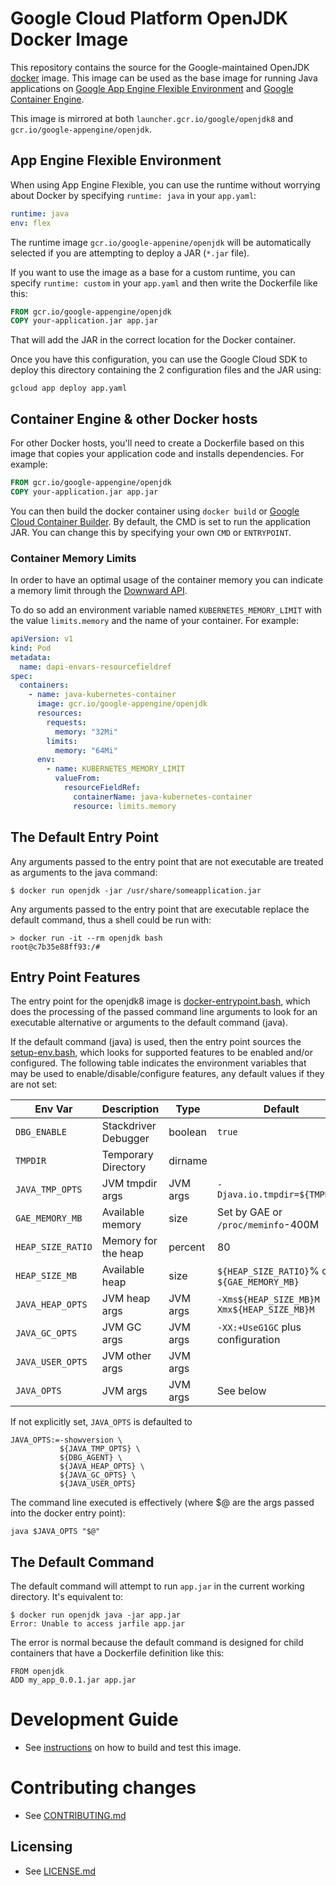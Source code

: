 # Google Cloud Platform OpenJDK Docker Image

This repository contains the source for the Google-maintained OpenJDK [docker](https://docker.com) image. This image can be used as the base image for running Java applications on [Google App Engine Flexible Environment](https://cloud.google.com/appengine/docs/flexible/java/) and [Google Container Engine](https://cloud.google.com/container-engine).

This image is mirrored at both `launcher.gcr.io/google/openjdk8` and `gcr.io/google-appengine/openjdk`.

## App Engine Flexible Environment
When using App Engine Flexible, you can use the runtime without worrying about Docker by specifying `runtime: java` in your `app.yaml`:
```yaml
runtime: java
env: flex
```
The runtime image `gcr.io/google-appenine/openjdk` will be automatically selected if you are attempting to deploy a JAR (`*.jar` file).

If you want to use the image as a base for a custom runtime, you can specify `runtime: custom` in your `app.yaml` and then
write the Dockerfile like this:

```dockerfile
FROM gcr.io/google-appengine/openjdk
COPY your-application.jar app.jar
```
      
That will add the JAR in the correct location for the Docker container.
      
Once you have this configuration, you can use the Google Cloud SDK to deploy this directory containing the 2 configuration files and the JAR using:
```
gcloud app deploy app.yaml
```

## Container Engine & other Docker hosts
For other Docker hosts, you'll need to create a Dockerfile based on this image that copies your application code and installs dependencies. For example:

```dockerfile
FROM gcr.io/google-appengine/openjdk
COPY your-application.jar app.jar
```
You can then build the docker container using `docker build` or [Google Cloud Container Builder](https://cloud.google.com/container-builder/docs/).
By default, the CMD is set to run the application JAR. You can change this by specifying your own `CMD` or `ENTRYPOINT`.

### Container Memory Limits
In order to have an optimal usage of the container memory you can indicate a memory limit through the [Downward API](https://kubernetes.io/docs/tasks/configure-pod-container/environment-variable-expose-pod-information).

To do so add an environment variable named `KUBERNETES_MEMORY_LIMIT` with the value `limits.memory` and the name of your container.
For example:

```yaml
apiVersion: v1
kind: Pod
metadata:
  name: dapi-envars-resourcefieldref
spec:
  containers:
    - name: java-kubernetes-container
      image: gcr.io/google-appengine/openjdk
      resources:
        requests:
          memory: "32Mi"
        limits:
          memory: "64Mi"
      env:
        - name: KUBERNETES_MEMORY_LIMIT
          valueFrom:
            resourceFieldRef:
              containerName: java-kubernetes-container
              resource: limits.memory
```

## The Default Entry Point
Any arguments passed to the entry point that are not executable are treated as arguments to the java command:
```
$ docker run openjdk -jar /usr/share/someapplication.jar
```

Any arguments passed to the entry point that are executable replace the default command, thus a shell could
be run with:
```
> docker run -it --rm openjdk bash
root@c7b35e88ff93:/# 
```

## Entry Point Features
The entry point for the openjdk8 image is [docker-entrypoint.bash](https://github.com/GoogleCloudPlatform/openjdk-runtime/blob/master/openjdk8/src/main/docker/docker-entrypoint.bash), which does the processing of the passed command line arguments to look for an executable alternative or arguments to the default command (java).

If the default command (java) is used, then the entry point sources the [setup-env.bash](https://github.com/GoogleCloudPlatform/openjdk-runtime/blob/master/openjdk8/src/main/docker/setup-env.bash), which looks for supported features to be enabled and/or configured.  The following table indicates the environment variables that may be used to enable/disable/configure features, any default values if they are not set: 

|Env Var           | Description         | Type     | Default                                     |
|------------------|---------------------|----------|---------------------------------------------|
|`DBG_ENABLE`      | Stackdriver Debugger| boolean  | `true`                                      |
|`TMPDIR`          | Temporary Directory | dirname  |                                             |
|`JAVA_TMP_OPTS`   | JVM tmpdir args     | JVM args | `-Djava.io.tmpdir=${TMPDIR}`                |
|`GAE_MEMORY_MB`   | Available memory    | size     | Set by GAE or `/proc/meminfo`-400M          |
|`HEAP_SIZE_RATIO` | Memory for the heap | percent  | 80                                          |
|`HEAP_SIZE_MB`    | Available heap      | size     | `${HEAP_SIZE_RATIO}`% of `${GAE_MEMORY_MB}` |
|`JAVA_HEAP_OPTS`  | JVM heap args       | JVM args | `-Xms${HEAP_SIZE_MB}M -Xmx${HEAP_SIZE_MB}M` |
|`JAVA_GC_OPTS`    | JVM GC args         | JVM args | `-XX:+UseG1GC` plus configuration           |
|`JAVA_USER_OPTS`  | JVM other args      | JVM args |                                             |
|`JAVA_OPTS`       | JVM args            | JVM args | See below                                   |

If not explicitly set, `JAVA_OPTS` is defaulted to 
```
JAVA_OPTS:=-showversion \
           ${JAVA_TMP_OPTS} \
           ${DBG_AGENT} \
           ${JAVA_HEAP_OPTS} \
           ${JAVA_GC_OPTS} \
           ${JAVA_USER_OPTS}
```

The command line executed is effectively (where $@ are the args passed into the docker entry point):
```
java $JAVA_OPTS "$@"
```

## The Default Command
The default command will attempt to run `app.jar` in the current working directory.
It's equivalent to:
```
$ docker run openjdk java -jar app.jar
Error: Unable to access jarfile app.jar
```
The error is normal because the default command is designed for child containers that have a Dockerfile definition like this:
```
FROM openjdk
ADD my_app_0.0.1.jar app.jar
```
# Development Guide

* See [instructions](DEVELOPING.md) on how to build and test this image.

# Contributing changes

* See [CONTRIBUTING.md](CONTRIBUTING.md)

## Licensing

* See [LICENSE.md](LICENSE)
